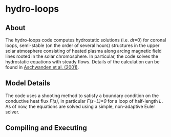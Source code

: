 hydro-loops
===========
## About
The hydro-loops code computes hydrostatic solutions (i.e. _dt_=0) for coronal loops, 
semi-stable (on the order of several hours) structures in the upper solar atmosphere 
consisting of heated plasma along arcing magnetic field lines rooted in the solar 
chromosphere. In particular, the code solves the hydrostatic equations with steady flows. 
Details of the calculation can be found in <a 
href="http://adsabs.harvard.edu/abs/2001ApJ...550.1036A">Aschwanden et al. (2001)</a>.
## Model Details
The code uses a shooting method to satisfy a boundary condition on the conductive heat 
flux _F(s)_, in particular _F(s=L)=0_ for a loop of half-length _L_. As of now, the 
equations are solved using a simple, non-adaptive Euler solver. 
## Compiling and Executing
